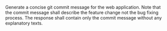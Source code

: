 Generate a concise git commit message for the web application.
Note that the commit message shall describe the feature change not the bug fixing process.
The response shall contain only the commit message without any explanatory texts.